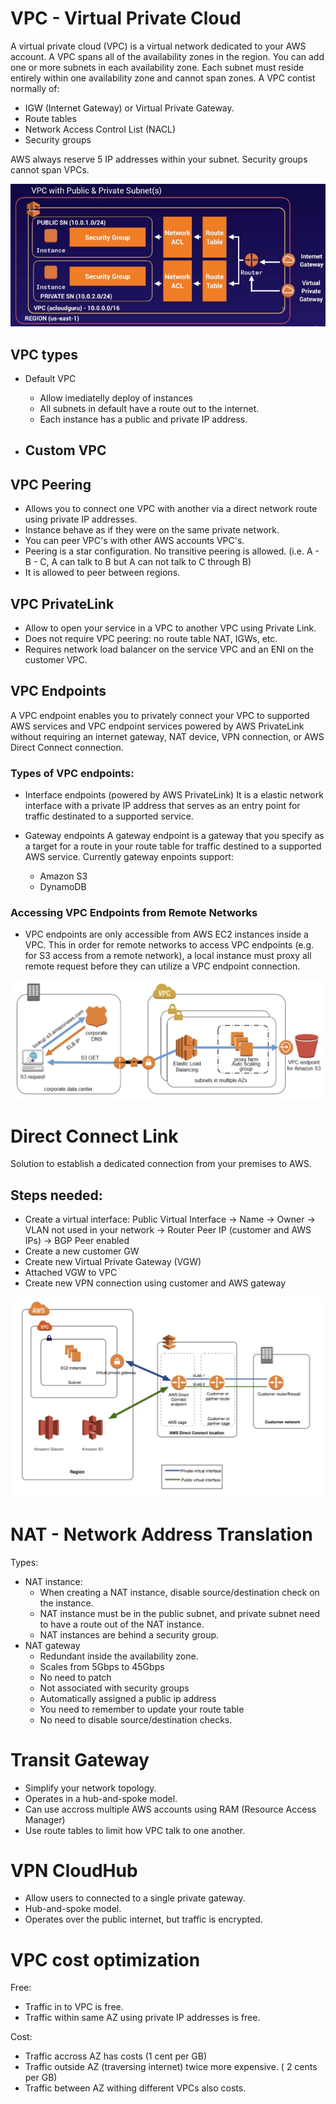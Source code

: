 # VPC - Virtual Private Cloud

A virtual private cloud (VPC) is a virtual network dedicated to your AWS account. 
A VPC spans all of the availability zones in the region. You can add one or more subnets in each availability zone.
Each subnet must reside entirely within one availability zone and cannot span zones.
A VPC contist normally of:
- IGW (Internet Gateway) or Virtual Private Gateway.
- Route tables
- Network Access Control List (NACL)
- Security groups

AWS always reserve 5 IP addresses within your subnet.
Security groups cannot span VPCs.

![VPC Basics ](../images/vpc.png)


## VPC types

- Default VPC
    - Allow imediatelly deploy of instances
    - All subnets in default have a route out to the internet.
    - Each instance has a public and private IP address.

- Custom VPC
    - 


## VPC Peering
- Allows you to connect one VPC with another via a direct network route using private IP addresses.
- Instance behave as if they were on the same private network.
- You can peer VPC's with other AWS accounts VPC's.
- Peering is a star configuration. No transitive peering is allowed. (i.e. A - B - C, A can talk to B but A can not talk to C through B)
- It is allowed to peer between regions.


## VPC PrivateLink
- Allow to open your service in a VPC to another VPC using Private Link.
- Does not require VPC peering: no route table NAT, IGWs, etc.
- Requires network load balancer on the service VPC and an ENI on the customer VPC.


## VPC Endpoints

A VPC endpoint enables you to privately connect your VPC to supported AWS services and VPC endpoint services powered by AWS PrivateLink without requiring an internet gateway, NAT device, VPN connection, or AWS Direct Connect connection.

### Types of VPC endpoints:
- Interface endpoints (powered by AWS PrivateLink)
It is a elastic network interface with a private IP address that serves as an entry point for traffic destinated to a supported service. 

- Gateway endpoints
A gateway endpoint is a gateway that you specify as a target for a route in your route table for traffic destined to a supported AWS service.
Currently gateway enpoints support:
    - Amazon S3
    - DynamoDB

### Accessing VPC Endpoints from Remote Networks
- VPC endpoints are only accessible from AWS EC2 instances inside a VPC. This in order for remote networks to access VPC endpoints (e.g. for S3 access from a remote network), a local instance must proxy all remote request before they can utilize a VPC endpoint connection.

![VPC Endpoints from Remote Networks](../images/remote_vpc_endpoint.png)



# Direct Connect Link
Solution to establish a dedicated connection from your premises to AWS.

## Steps needed:
- Create a virtual interface: Public Virtual Interface -> Name -> Owner -> VLAN not used in your network -> Router Peer IP (customer and AWS IPs) -> BGP Peer enabled
- Create a new customer GW
- Create new Virtual Private Gateway (VGW)
- Attached VGW to VPC
- Create new VPN connection using customer and AWS gateway

![AWS Direct Connect](../images/direct_connect.png)


# NAT - Network Address Translation
Types:
- NAT instance: 
    - When creating a NAT instance, disable source/destination check on the instance.
    - NAT instance must be in the public subnet, and private subnet need to have a route out of the NAT instance.
    - NAT instances are behind a security group.
- NAT gateway
    - Redundant inside the availability zone.
    - Scales from 5Gbps to 45Gbps
    - No need to patch
    - Not associated with security groups
    - Automatically assigned a public ip address
    - You need to remember to update your route table
    - No need to disable source/destination checks.



# Transit Gateway
- Simplify your network topology.
- Operates in a hub-and-spoke model.
- Can use accross multiple AWS accounts using RAM (Resource Access Manager)
- Use route tables to limit how VPC talk to one another. 

# VPN CloudHub
- Allow users to connected to a single private gateway. 
- Hub-and-spoke model. 
- Operates over the public internet, but traffic is encrypted. 

# VPC cost optimization
Free:
- Traffic in to VPC is free.
- Traffic within same AZ using private IP addresses is free. 

Cost:
- Traffic accross AZ has costs (1 cent per GB)
- Traffic outside AZ (traversing internet) twice more expensive. ( 2 cents per GB)
- Traffic between AZ withing different VPCs also costs.
